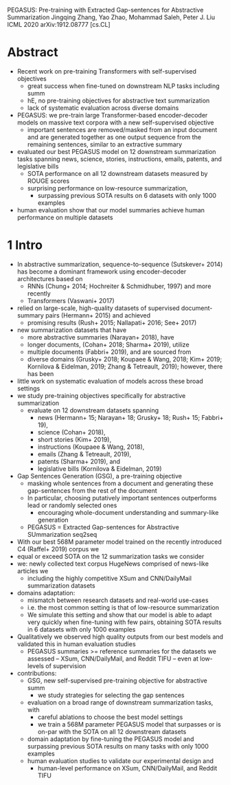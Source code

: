 PEGASUS: Pre-training with Extracted Gap-sentences for Abstractive Summarization
Jingqing Zhang, Yao Zhao, Mohammad Saleh, Peter J. Liu
ICML 2020 arXiv:1912.08777 [cs.CL]

# Abstract

* Recent work on pre-training Transformers with self-supervised objectives
  * great success when fine-tuned on downstream NLP tasks including summ
  * hE, no pre-training objectives for abstractive text summarization
  * lack of systematic evaluation across diverse domains
* PEGASUS: we pre-train large Transformer-based encoder-decoder models on
  massive text corpora with a new self-supervised objective
  * important sentences are removed/masked from an input document and are
    generated together as one output sequence from the remaining sentences,
    similar to an extractive summary
* evaluated our best PEGASUS model on 12 downstream summarization tasks spanning
  news, science, stories, instructions, emails, patents, and legislative bills
  * SOTA performance on all 12 downstream datasets measured by ROUGE scores
  * surprising performance on low-resource summarization,
    * surpassing previous SOTA results on 6 datasets with only 1000 examples
* human evaluation show that our model summaries
  achieve human performance on multiple datasets

# 1 Intro

* In abstractive summarization, sequence-to-sequence (Sutskever+ 2014) has
  become a dominant framework using encoder-decoder architectures based on
  * RNNs (Chung+ 2014; Hochreiter & Schmidhuber, 1997) and more recently
  * Transformers (Vaswani+ 2017)
* relied on large-scale, high-quality datasets of supervised document-summary
  pairs (Hermann+ 2015) and achieved
  * promising results (Rush+ 2015; Nallapati+ 2016; See+ 2017)
* new summarization datasets that have
  * more abstractive summaries (Narayan+ 2018), have
  * longer documents, (Cohan+ 2018; Sharma+ 2019), utilize
  * multiple documents (Fabbri+ 2019), and are sourced from
  * diverse domains (Grusky+ 2018; Koupaee & Wang, 2018; Kim+ 2019; Kornilova &
    Eidelman, 2019; Zhang & Tetreault, 2019); however, there has been
* little work on systematic evaluation of models across these broad settings
* we study pre-training objectives specifically for abstractive summarization
  * evaluate on 12 downstream datasets spanning
    * news (Hermann+ 15; Narayan+ 18; Grusky+ 18; Rush+ 15; Fabbri+ 19),
    * science (Cohan+ 2018),
    * short stories (Kim+ 2019),
    * instructions (Koupaee & Wang, 2018),
    * emails (Zhang & Tetreault, 2019),
    * patents (Sharma+ 2019), and
    * legislative bills (Kornilova & Eidelman, 2019)
* Gap Sentences Generation (GSG), a pre-training objective
  * masking whole sentences from a document and
    generating these gap-sentences from the rest of the document
  * In particular, choosing putatively important sentences outperforms lead or
    randomly selected ones
    * encouraging whole-document understanding and summary-like generation
  * PEGASUS = Extracted Gap-sentences for Abstractive SUmmarization seq2seq
* With our best 568M parameter model trained on the recently introduced C4
  (Raffel+ 2019) corpus we
* equal or exceed SOTA on the 12 summarization tasks we consider
* we: newly collected text corpus HugeNews comprised of news-like articles we
  * including the highly competitive XSum and CNN/DailyMail summarization
    datasets
* domains adaptation:
  * mismatch between research datasets and real-world use-cases
  * i.e. the most common setting is that of low-resource summarization
  * We simulate this setting and show that
    our model is able to adapt very quickly when fine-tuning with few pairs,
    obtaining SOTA results in 6 datasets with only 1000 examples
* Qualitatively we observed high quality outputs from our best models and
  validated this in human evaluation studies
  * PEGASUS summaries >= reference summaries for the datasets we assessed –
    XSum, CNN/DailyMail, and Reddit TIFU –
    even at low-levels of supervision
* contributions:
  * GSG, new self-supervised pre-training objective for abstractive summ
    * we study strategies for selecting the gap sentences
  * evaluation on a broad range of downstream summarization tasks, with
    * careful ablations to choose the best model settings
    * we train a 568M parameter PEGASUS model that
      surpasses or is on-par with the SOTA on all 12 downstream datasets
  * domain adaptation by fine-tuning the PEGASUS model and
    surpassing previous SOTA results on many tasks with only 1000 examples
  * human evaluation studies to validate our experimental design and
    * human-level performance on XSum, CNN/DailyMail, and Reddit TIFU
